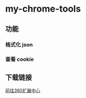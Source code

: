# my-chrome-tools

## 功能

### 格式化 json

### 查看 cookie

## 下载链接

<a href="https://ext.chrome.360.cn/webstore/detail/dmhhhfglhjhcdflbjdofmgnnmobldllj" target="_blank"><u>前往360扩展中心</u></a>

